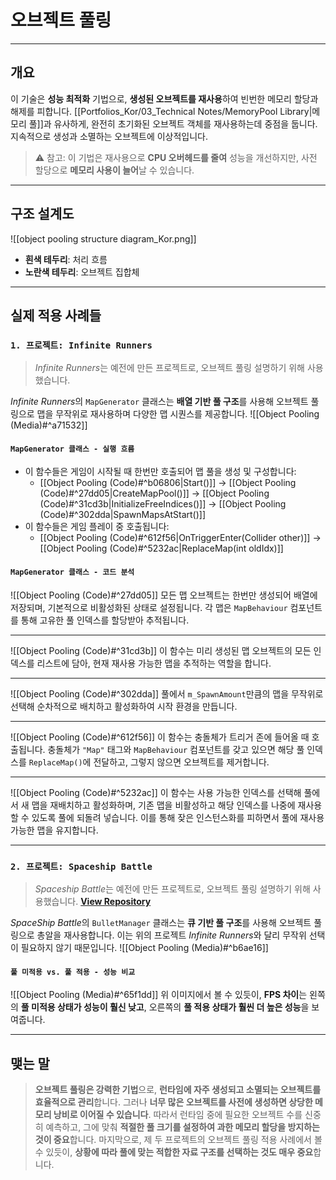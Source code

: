 # **오브젝트 풀링**
---
## **개요**
이 기술은 **성능 최적화** 기법으로, **생성된 오브젝트를 재사용**하여 빈번한 메모리 할당과 해제를 피합니다. [[Portfolios_Kor/03_Technical Notes/MemoryPool Library|메모리 풀]]과 유사하게, 완전히 초기화된 오브젝트 객체를 재사용하는데 중점을 둡니다. 지속적으로 생성과 소멸하는 오브젝트에 이상적입니다.

> ⚠️ 참고: 이 기법은 재사용으로 **CPU 오버헤드를 줄여** 성능을 개선하지만, 사전 할당으로 **메모리 사용이 늘어**날 수 있습니다.

---
## **구조 설계도**
![[object pooling structure diagram_Kor.png]]
 - **흰색 테두리**: 처리 흐름  
 - **노란색 테두리**: 오브젝트 집합체
---
## **실제 적용 사례들**

### `1. 프로젝트: Infinite Runners`
> *Infinite Runners*는 예전에 만든 프로젝트로, 오브젝트 풀링 설명하기 위해 사용했습니다.

*Infinite Runners*의 `MapGenerator` 클래스는 **배열 기반 풀 구조**를 사용해 오브젝트 풀링으로 맵을 무작위로 재사용하며 다양한 맵 시퀀스를 제공합니다.
![[Object Pooling (Media)#^a71532]]
#### `MapGenerator 클래스 - 실행 흐름`
- 이 함수들은 게임이 시작될 때 한번만 호출되어 맵 풀을 생성 및 구성합니다:
	- [[Object Pooling (Code)#^b06806|Start()]] → [[Object Pooling (Code)#^27dd05|CreateMapPool()]] → [[Object Pooling (Code)#^31cd3b|InitializeFreeIndices()]] → [[Object Pooling (Code)#^302dda|SpawnMapsAtStart()]]
- 이 함수들은 게임 플레이 중 호출됩니다:
	- [[Object Pooling (Code)#^612f56|OnTriggerEnter(Collider other)]] → [[Object Pooling (Code)#^5232ac|ReplaceMap(int oldIdx)]]

#### `MapGenerator 클래스 - 코드 분석`
![[Object Pooling (Code)#^27dd05]]
모든 맵 오브젝트는 한번만 생성되어 배열에 저장되며, 기본적으로 비활성화된 상태로 설정됩니다. 각 맵은 `MapBehaviour` 컴포넌트를 통해 고유한 풀 인덱스를 할당받아 추적됩니다.

---
![[Object Pooling (Code)#^31cd3b]]
이 함수는 미리 생성된 맵 오브젝트의 모든 인덱스를 리스트에 담아, 현재 재사용 가능한 맵을 추적하는 역할을 합니다.

---
![[Object Pooling (Code)#^302dda]]
풀에서 `m_SpawnAmount`만큼의 맵을 무작위로 선택해 순차적으로 배치하고 활성화하여 시작 환경을 만듭니다.

---
![[Object Pooling (Code)#^612f56]]
이 함수는 충돌체가 트리거 존에 들어올 때 호출됩니다. 충돌체가 `"Map"` 태그와 `MapBehaviour` 컴포넌트를 갖고 있으면 해당 풀 인덱스를 `ReplaceMap()`에 전달하고, 그렇지 않으면 오브젝트를 제거합니다.

---
![[Object Pooling (Code)#^5232ac]]
이 함수는 사용 가능한 인덱스를 선택해 풀에서 새 맵을 재배치하고 활성화하며, 기존 맵을 비활성하고 해당 인덱스를 나중에 재사용할 수 있도록 풀에 되돌려 넣습니다. 이를 통해 잦은 인스턴스화를 피하면서 풀에 재사용 가능한 맵을 유지합니다.

---
### `2. 프로젝트: Spaceship Battle`
> *Spaceship Battle*는 예전에 만든 프로젝트로, 오브젝트 풀링 설명하기 위해 사용했습니다.
> [**View Repository**](https://github.com/Woo95/Unity_2D_SpaceShipBattle_Automatic_CameraSetup_With_Object_Pooling)

*SpaceShip Battle*의 `BulletManager` 클래스는 **큐 기반 풀 구조**를 사용해 오브젝트 풀링으로 총알을 재사용합니다. 이는 위의 프로젝트 *Infinite Runners*와 달리 무작위 선택이 필요하지 않기 때문입니다.
![[Object Pooling (Media)#^b6ae16]]
#### `풀 미적용 vs. 풀 적용 - 성능 비교`
![[Object Pooling (Media)#^65f1dd]]
위 이미지에서 볼 수 있듯이, **FPS 차이**는 왼쪽의 **풀 미적용 상태가 성능이 훨신 낮고**, 오른쪽의 **풀 적용 상태가 훨씬 더 높은 성능**을 보여줍니다.

---
## **맺는 말**
> **오브젝트 풀링은 강력한 기법**으로, **런타임에 자주 생성되고 소멸되는 오브젝트를 효율적으로 관리**합니다. 그러나 **너무 많은 오브젝트를 사전에 생성하면 상당한 메모리 낭비로 이어질 수 있습니다**. 따라서 런타임 중에 필요한 오브젝트 수를 신중히 예측하고, 그에 맞춰 **적절한 풀 크기를 설정하여 과한 메모리 할당을 방지하는 것이 중요**합니다. 마지막으로, 제 두 프로젝트의 오브젝트 풀링 적용 사례에서 볼 수 있듯이, **상황에 따라  풀에 맞는 적합한 자료 구조를 선택하는 것도 매우 중요**합니다.